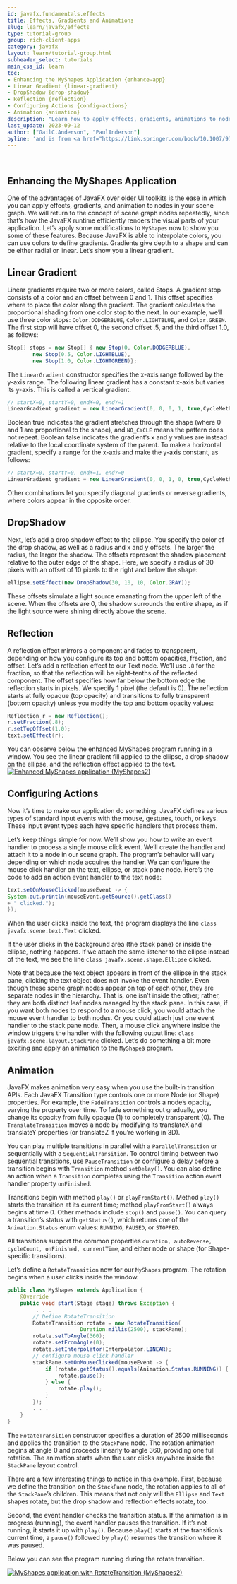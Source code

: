 ```yaml
---
id: javafx.fundamentals.effects
title: Effects, Gradients and Animations
slug: learn/javafx/effects
type: tutorial-group
group: rich-client-apps
category: javafx
layout: learn/tutorial-group.html
subheader_select: tutorials
main_css_id: learn
toc:
- Enhancing the MyShapes Application {enhance-app}
- Linear Gradient {linear-gradient}
- DropShadow {drop-shadow}
- Reflection {reflection}
- Configuring Actions {config-actions}
- Animation {animation}
description: "Learn how to apply effects, gradients, animations to nodes in your scene graph. "
last_update: 2023-09-12
author: ["GailC.Anderson", "PaulAnderson"]
byline: 'and is from <a href="https://link.springer.com/book/10.1007/978-1-4842-7268-8">The Definitive Guide to Modern Java Clients with JavaFX 17</a> graciously contributed by Apress.'
---
```


<a id="enhance-app">&nbsp;</a>
## Enhancing the MyShapes Application

One of the advantages of JavaFX over older UI toolkits is the ease in which you can apply effects, gradients, and animation to nodes in your scene graph. We will return to the concept of scene graph nodes repeatedly, since that’s how the JavaFX runtime efficiently renders the visual parts of your application. 
Let’s apply some modifications to `MyShapes` now to show you some of these features. Because JavaFX is able to interpolate colors, you can use colors to define gradients. Gradients give depth to a shape and can be either radial or linear. Let’s show you a linear gradient.
<a id="linear-gradient">&nbsp;</a>
## Linear Gradient

Linear gradients require two or more colors, called Stops. A gradient stop consists of a color and an offset between 0 and 1. This offset specifies where to place the color along the gradient. The gradient calculates the proportional shading from one color stop to the next.
In our example, we’ll use three color stops: `Color.DODGERBLUE`, `Color.LIGHTBLUE`, and `Color.GREEN`. The first stop will have offset 0, the second offset .5, and the third offset 1.0, as follows:

```java
Stop[] stops = new Stop[] { new Stop(0, Color.DODGERBLUE),
        new Stop(0.5, Color.LIGHTBLUE),
        new Stop(1.0, Color.LIGHTGREEN)};
```

The `LinearGradient` constructor specifies the x-axis range followed by the y-axis range. The following linear gradient has a constant x-axis but varies its y-axis. This is called a vertical gradient.

```java
// startX=0, startY=0, endX=0, endY=1
LinearGradient gradient = new LinearGradient(0, 0, 0, 1, true,CycleMethod.NO_CYCLE, stops);
```

Boolean true indicates the gradient stretches through the shape (where 0 and 1 are proportional to the shape), and `NO_CYCLE` means the pattern does not repeat. Boolean false indicates the gradient’s x and y values are instead relative to the local coordinate system of the parent.
To make a horizontal gradient, specify a range for the x-axis and make the y-axis constant, as follows:

```java
// startX=0, startY=0, endX=1, endY=0
LinearGradient gradient = new LinearGradient(0, 0, 1, 0, true,CycleMethod.NO_CYCLE, stops);
```
Other combinations let you specify diagonal gradients or reverse gradients, where colors appear in the opposite order.
<a id="drop-shadow">&nbsp;</a>
## DropShadow
Next, let’s add a drop shadow effect to the ellipse. You specify the color of the drop shadow, as well as a radius and x and y offsets. The larger the radius, the larger the shadow. 
The offsets represent the shadow placement relative to the outer edge of the shape. Here, we specify a radius of 30 pixels with an offset of 10 pixels to the right and below the shape:

```java 
ellipse.setEffect(new DropShadow(30, 10, 10, Color.GRAY));
```
These offsets simulate a light source emanating from the upper left of the scene. When the offsets are 0, the shadow surrounds the entire shape, as if the light source were shining directly above the scene.
<a id="reflection">&nbsp;</a>
## Reflection

A reflection effect mirrors a component and fades to transparent, depending on how you configure its top and bottom opacities, fraction, and offset. Let’s add a reflection effect to our Text node. We’ll use `.8` for the fraction, so that the reflection will be eight-tenths of the reflected component. The offset specifies how far below the bottom edge the reflection starts in pixels. 
We specify 1 pixel (the default is 0). The reflection starts at fully opaque (top opacity) and transitions to fully transparent (bottom opacity) unless you modify the top and bottom opacity values:
```java 
Reflection r = new Reflection();
r.setFraction(.8);
r.setTopOffset(1.0);
text.setEffect(r);
```

You can observe below the enhanced MyShapes program running in a window. You see the linear gradient fill applied to the ellipse, a drop shadow on the ellipse, and the reflection effect applied to the text.
[![Enhanced MyShapes application (MyShapes2)](/assets/images/javafx/enahanced-myshapes-application.png)](/assets/images/javafx/enahanced-myshapes-application.png)
<a id="config-actions">&nbsp;</a>
## Configuring Actions

Now it’s time to make our application do something. JavaFX defines various types of standard input events with the mouse, gestures, touch, or keys. These input event types each have specific handlers that process them.

Let’s keep things simple for now. We’ll show you how to write an event handler to process a single mouse click event. We’ll create the handler and attach it to a node in our scene graph. 
The program’s behavior will vary depending on which node acquires the handler. We can configure the mouse click handler on the text, ellipse, or stack pane node.
Here’s the code to add an action event handler to the text node:

```java 
text.setOnMouseClicked(mouseEvent -> {
System.out.println(mouseEvent.getSource().getClass()
+ " clicked.");
});
```
When the user clicks inside the text, the program displays the line `class javafx.scene.text.Text` clicked.

If the user clicks in the background area (the stack pane) or inside the ellipse, nothing happens. If we attach the same listener to the ellipse instead of the text, we see the line
`class javafx.scene.shape.Ellipse` clicked.

Note that because the text object appears in front of the ellipse in the stack pane, clicking the text object does not invoke the event handler. Even though these scene graph nodes appear on top of each other, they are separate nodes in the hierarchy. 
That is, one isn’t inside the other; rather, they are both distinct leaf nodes managed by the stack pane. In this case, if you want both nodes to respond to a mouse click, you would attach the mouse event handler to both nodes. Or you could attach just one event handler to the stack pane node. Then, a mouse click anywhere inside the window triggers the handler with the following output line:
`class javafx.scene.layout.StackPane` clicked.
Let’s do something a bit more exciting and apply an animation to the `MyShape`s program.
<a id="animation">&nbsp;</a>
## Animation
JavaFX makes animation very easy when you use the built-in transition APIs. Each JavaFX Transition type controls one or more Node (or Shape) properties. For example, the `FadeTransition` controls a node’s opacity, varying the property over time. To fade something out gradually, you change its opacity from fully opaque (1) to completely transparent (0). The `TranslateTransition` moves a node by modifying its translateX and translateY properties (or translateZ if you’re working in 3D).

You can play multiple transitions in parallel with a `ParallelTransition` or sequentially with a `SequentialTransition`. To control timing between two sequential transitions, use `PauseTransition` or configure a delay before a transition begins with `Transition` method `setDelay()`. You can also define an action when a `Transition` completes using the `Transition` action event handler property `onFinished`.

Transitions begin with method `play()` or `playFromStart()`. Method `play()` starts the transition at its current time; method `playFromStart()` always begins at time 0. Other methods include `stop()` and `pause()`. You can query a transition’s status with `getStatus()`, which returns one of the `Animation.Status` enum values: `RUNNING`, `PAUSED`, or `STOPPED`.

All transitions support the common properties `duration, autoReverse, cycleCount, onFinished, currentTime`, and either node or shape (for Shape-specific transitions).

Let’s define a `RotateTransition` now for our `MyShapes` program. The rotation begins when a user clicks inside the window. 

```java
public class MyShapes extends Application {
    @Override
    public void start(Stage stage) throws Exception {
         . . .
        // Define RotateTransition
        RotateTransition rotate = new RotateTransition(
                       Duration.millis(2500), stackPane);
        rotate.setToAngle(360);
        rotate.setFromAngle(0);
        rotate.setInterpolator(Interpolator.LINEAR);
        // configure mouse click handler
        stackPane.setOnMouseClicked(mouseEvent -> {
            if (rotate.getStatus().equals(Animation.Status.RUNNING)) {
                rotate.pause();
            } else {
                rotate.play();
            }
        });
        . . .
    }
}
```


The `RotateTransition` constructor specifies a duration of 2500 milliseconds and applies the transition to the `StackPane` node. The rotation animation begins at angle 0 and proceeds linearly to angle 360, providing one full rotation. The animation starts when the user clicks anywhere inside the `StackPane` layout control.

There are a few interesting things to notice in this example. First, because we define the transition on the `StackPane` node, the rotation applies to all of the `StackPane`’s children. This means that not only will the `Ellipse` and `Text` shapes rotate, but the drop shadow and reflection effects rotate, too.

Second, the event handler checks the transition status. If the animation is in progress (running), the event handler pauses the transition. If it’s not running, it starts it up with `play()`. Because `play()` starts at the transition’s current time, a `pause()` followed by `play()` resumes the transition where it was paused.

Below you can see the program running during the rotate transition.

[![MyShapes application with RotateTransition (MyShapes2)](/assets/images/javafx/rotate-transition-myshapes-application.png)](/assets/images/javafx/rotate-transition-myshapes-application.png)
